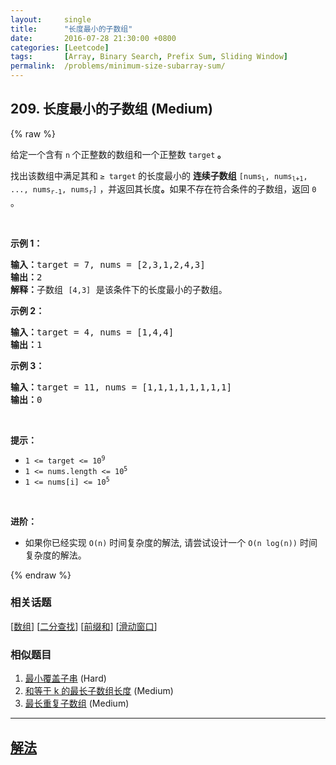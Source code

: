 ```yaml
---
layout:     single
title:      "长度最小的子数组"
date:       2016-07-28 21:30:00 +0800
categories: [Leetcode]
tags:       [Array, Binary Search, Prefix Sum, Sliding Window]
permalink:  /problems/minimum-size-subarray-sum/
---
```


## 209. 长度最小的子数组 (Medium)

{% raw %}

<p>给定一个含有 <code>n</code><strong> </strong>个正整数的数组和一个正整数 <code>target</code><strong> 。</strong></p>

<p>找出该数组中满足其和<strong> </strong><code>≥ target</code><strong> </strong>的长度最小的 <strong>连续子数组</strong> <code>[nums<sub>l</sub>, nums<sub>l+1</sub>, ..., nums<sub>r-1</sub>, nums<sub>r</sub>]</code> ，并返回其长度<strong>。</strong>如果不存在符合条件的子数组，返回 <code>0</code> 。</p>

<p> </p>

<p><strong>示例 1：</strong></p>

<pre>
<strong>输入：</strong>target = 7, nums = [2,3,1,2,4,3]
<strong>输出：</strong>2
<strong>解释：</strong>子数组 <code>[4,3]</code> 是该条件下的长度最小的子数组。
</pre>

<p><strong>示例 2：</strong></p>

<pre>
<strong>输入：</strong>target = 4, nums = [1,4,4]
<strong>输出：</strong>1
</pre>

<p><strong>示例 3：</strong></p>

<pre>
<strong>输入：</strong>target = 11, nums = [1,1,1,1,1,1,1,1]
<strong>输出：</strong>0
</pre>

<p> </p>

<p><strong>提示：</strong></p>

<ul>
	<li><code>1 <= target <= 10<sup>9</sup></code></li>
	<li><code>1 <= nums.length <= 10<sup>5</sup></code></li>
	<li><code>1 <= nums[i] <= 10<sup>5</sup></code></li>
</ul>

<p> </p>

<p><strong>进阶：</strong></p>

<ul>
	<li>如果你已经实现<em> </em><code>O(n)</code> 时间复杂度的解法, 请尝试设计一个 <code>O(n log(n))</code> 时间复杂度的解法。</li>
</ul>

{% endraw %}

### 相关话题
  [[数组](https://github.com/openset/leetcode/tree/master/tag/array/README.md)]
  [[二分查找](https://github.com/openset/leetcode/tree/master/tag/binary-search/README.md)]
  [[前缀和](https://github.com/openset/leetcode/tree/master/tag/prefix-sum/README.md)]
  [[滑动窗口](https://github.com/openset/leetcode/tree/master/tag/sliding-window/README.md)]

### 相似题目
  1. [最小覆盖子串](/problems/minimum-window-substring) (Hard)
  1. [和等于 k 的最长子数组长度](/problems/maximum-size-subarray-sum-equals-k) (Medium)
  1. [最长重复子数组](/problems/maximum-length-of-repeated-subarray) (Medium)

---

## [解法](https://github.com/openset/leetcode/tree/master/problems/minimum-size-subarray-sum)
